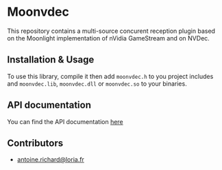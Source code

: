 # Moonvdec

This repository contains a multi-source concurent reception plugin based on the Moonlight implementation of nVidia GameStream and on NVDec.

## Installation & Usage

To use this library, compile it then add `moonvdec.h` to you project includes and `moonvdec.lib`, `moonvdec.dll` or `moonvdec.so` to your binaries.

## API documentation

You can find the API documentation [here](doc/api.html)


## Contributors
 - antoine.richard@loria.fr
